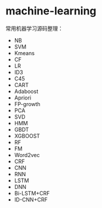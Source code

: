 # machine-learning
常用机器学习源码整理：
* NB  
* SVM  
* Kmeans  
* CF  
* LR  
* ID3  
* C45  
* CART  
* Adaboost 
* Apriori  
* FP-growth  
* PCA  
* SVD  
* HMM  
* GBDT  
* XGBOOST  
* RF  
* FM  
* Word2vec  
* CRF  
* CNN  
* RNN  
* LSTM  
* DNN  
* Bi-LSTM+CRF  
* ID-CNN+CRF   

